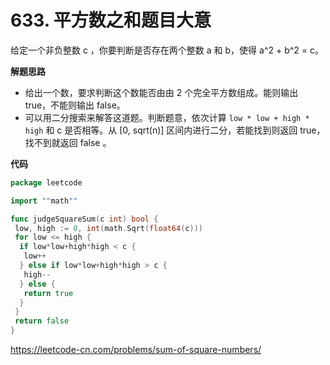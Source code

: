 # 633. 平方数之和**题目大意**  

给定一个非负整数 c ，你要判断是否存在两个整数 a 和 b，使得 a^2 + b^2 = c。

**解题思路**  

- 给出一个数，要求判断这个数能否由由 2 个完全平方数组成。能则输出 true，不能则输出 false。
- 可以用二分搜索来解答这道题。判断题意，依次计算 `low * low + high * high` 和 c 是否相等。从 [0, sqrt(n)] 区间内进行二分，若能找到则返回 true，找不到就返回 false 。

**代码**  

```go
package leetcode

import ""math""

func judgeSquareSum(c int) bool {
 low, high := 0, int(math.Sqrt(float64(c)))
 for low <= high {
  if low*low+high*high < c {
   low++
  } else if low*low+high*high > c {
   high--
  } else {
   return true
  }
 }
 return false
}
```

https://leetcode-cn.com/problems/sum-of-square-numbers/